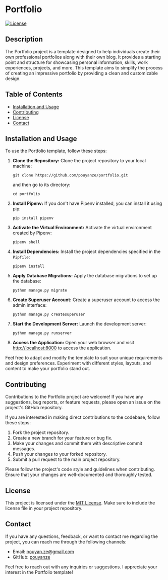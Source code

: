 # Portfolio

[![License](https://img.shields.io/badge/License-MIT-blue.svg)](LICENSE)

## Description

The Portfolio project is a template designed to help individuals create their own professional portfolios along with their own blog. It provides a starting point and structure for showcasing personal information, skills, work experiences, projects, and more. This template aims to simplify the process of creating an impressive portfolio by providing a clean and customizable design.

## Table of Contents

- [Installation and Usage](#installation-and-usage)
- [Contributing](#contributing)
- [License](#license)
- [Contact](#contact)

## Installation and Usage

To use the Portfolio template, follow these steps:
1. **Clone the Repository:** Clone the project repository to your local machine:
   ```
   git clone https://github.com/pouyanze/portfolio.git
   ```
   and then go to its directory:
   ```
   cd portfolio
   ```
2. **Install Pipenv:** If you don't have Pipenv installed, you can install it using pip:
   ```
   pip install pipenv
   ```

3. **Activate the Virtual Environment:** Activate the virtual environment created by Pipenv:
   ```
   pipenv shell
   ```
4. **Install Dependencies:** Install the project dependencies specified in the `Pipfile`:
   ```
   pipenv install
   ```

5. **Apply Database Migrations:** Apply the database migrations to set up the database:
   ```
   python manage.py migrate
   ```

6. **Create Superuser Account:** Create a superuser account to access the admin interface:
   ```
   python manage.py createsuperuser
   ```

7. **Start the Development Server:** Launch the development server:
   ```
   python manage.py runserver
   ```

8. **Access the Application:** Open your web browser and visit [http://localhost:8000](http://localhost:8000) to access the application.

Feel free to adapt and modify the template to suit your unique requirements and design preferences. Experiment with different styles, layouts, and content to make your portfolio stand out.

## Contributing

Contributions to the Portfolio project are welcome! If you have any suggestions, bug reports, or feature requests, please open an issue on the project's GitHub repository. 

If you are interested in making direct contributions to the codebase, follow these steps:

1. Fork the project repository.
2. Create a new branch for your feature or bug fix.
3. Make your changes and commit them with descriptive commit messages.
4. Push your changes to your forked repository.
5. Submit a pull request to the main project repository.

Please follow the project's code style and guidelines when contributing. Ensure that your changes are well-documented and thoroughly tested.

## License

This project is licensed under the [MIT License](LICENSE). Make sure to include the license file in your project repository.

## Contact

If you have any questions, feedback, or want to contact me regarding the project, you can reach me through the following channels:

- Email: [pouyan.ze@gmail.com](mailto:pouyan.ze@gmail.com)
- GitHub: [pouyanze](https://github.com/pouyanze)

Feel free to reach out with any inquiries or suggestions. I appreciate your interest in the Portfolio template!
